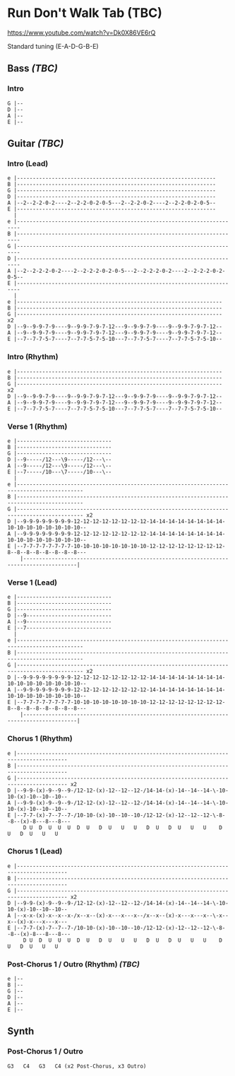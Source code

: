 # Run Don't Walk Tab (TBC)

<https://www.youtube.com/watch?v=Dk0X86VE6rQ>

Standard tuning (E-A-D-G-B-E)

## Bass _(TBC)_

### Intro

    G |--
    D |--
    A |--
    E |--

## Guitar _(TBC)_

### Intro (Lead)

    e |---------------------------------------------------------------
    B |---------------------------------------------------------------
    G |---------------------------------------------------------------
    D |---------------------------------------------------------------
    A |--2--2-2-0-2----2--2-2-0-2-0-5---2--2-2-0-2----2--2-2-0-2-0-5--
    E |---------------------------------------------------------------
      |
    e |-----------------------------------------------------------------------
    B |-----------------------------------------------------------------------
    G |-----------------------------------------------------------------------
    D |-----------------------------------------------------------------------
    A |--2--2-2-2-0-2----2--2-2-2-0-2-0-5---2--2-2-2-0-2----2--2-2-2-0-2-0-5--
    E |-----------------------------------------------------------------------
      |
    e |-----------------------------------------------------------------
    B |-----------------------------------------------------------------
    G |----------------------------------------------------------------- x2
    D |--9--9-9-7-9----9--9-9-7-9-7-12---9--9-9-7-9----9--9-9-7-9-7-12--
    A |--9--9-9-7-9----9--9-9-7-9-7-12---9--9-9-7-9----9--9-9-7-9-7-12--
    E |--7--7-7-5-7----7--7-7-5-7-5-10---7--7-7-5-7----7--7-7-5-7-5-10--

### Intro (Rhythm)

    e |-----------------------------------------------------------------
    B |-----------------------------------------------------------------
    G |----------------------------------------------------------------- x2
    D |--9--9-9-7-9----9--9-9-7-9-7-12---9--9-9-7-9----9--9-9-7-9-7-12--
    A |--9--9-9-7-9----9--9-9-7-9-7-12---9--9-9-7-9----9--9-9-7-9-7-12--
    E |--7--7-7-5-7----7--7-7-5-7-5-10---7--7-7-5-7----7--7-7-5-7-5-10--

### Verse 1 (Rhythm)

    e |------------------------------
    B |------------------------------
    G |------------------------------
    D |--9-----/12---\9-----/12---\--
    A |--9-----/12---\9-----/12---\--
    E |--7-----/10---\7-----/10---\--
      |
    e |-------------------------------------------------------------------------------------------
    B |-------------------------------------------------------------------------------------------
    G |------------------------------------------------------------------------------------------- x2
    D |--9-9-9-9-9-9-9-9-12-12-12-12-12-12-12-12-14-14-14-14-14-14-14-14-10-10-10-10-10-10-10-10--
    A |--9-9-9-9-9-9-9-9-12-12-12-12-12-12-12-12-14-14-14-14-14-14-14-14-10-10-10-10-10-10-10-10--
    E |--7-7-7-7-7-7-7-7-10-10-10-10-10-10-10-10-12-12-12-12-12-12-12-12-8--8--8--8--8--8--8--8---
        |---------------------------------------------------------------------------------------|

### Verse 1 (Lead)

    e |------------------------------
    B |------------------------------
    G |------------------------------
    D |--9---------------------------
    A |--9---------------------------
    E |--7---------------------------
      |
    e |-------------------------------------------------------------------------------------------
    B |-------------------------------------------------------------------------------------------
    G |------------------------------------------------------------------------------------------- x2
    D |--9-9-9-9-9-9-9-9-12-12-12-12-12-12-12-12-14-14-14-14-14-14-14-14-10-10-10-10-10-10-10-10--
    A |--9-9-9-9-9-9-9-9-12-12-12-12-12-12-12-12-14-14-14-14-14-14-14-14-10-10-10-10-10-10-10-10--
    E |--7-7-7-7-7-7-7-7-10-10-10-10-10-10-10-10-12-12-12-12-12-12-12-12-8--8--8--8--8--8--8--8---
        |---------------------------------------------------------------------------------------|

### Chorus 1 (Rhythm)

    e |--------------------------------------------------------------------------------------
    B |--------------------------------------------------------------------------------------
    G |-------------------------------------------------------------------------------------- x2
    D |--9-9-(x)-9--9--9-/12-12-(x)-12--12--12-/14-14-(x)-14--14--14-\-10-10-(x)-10--10--10--
    A |--9-9-(x)-9--9--9-/12-12-(x)-12--12--12-/14-14-(x)-14--14--14-\-10-10-(x)-10--10--10--
    E |--7-7-(x)-7--7--7-/10-10-(x)-10--10--10-/12-12-(x)-12--12--12-\-8--8--(x)-8---8---8---
         D U  D  U  U  U  D  U   D  U   U   U   D  U   D  U   U   U    D  U   D  U   U   U 

### Chorus 1 (Lead)

    e |--------------------------------------------------------------------------------------
    B |--------------------------------------------------------------------------------------
    G |-------------------------------------------------------------------------------------- x2
    D |--9-9-(x)-9--9--9-/12-12-(x)-12--12--12-/14-14-(x)-14--14--14-\-10-10-(x)-10--10--10--
    A |--x-x-(x)-x--x--x-/x--x--(x)-x---x---x--/x--x--(x)-x---x---x--\-x--x--(x)-x---x---x---
    E |--7-7-(x)-7--7--7-/10-10-(x)-10--10--10-/12-12-(x)-12--12--12-\-8--8--(x)-8---8---8---
         D U  D  U  U  U  D  U   D  U   U   U   D  U   D  U   U   U    D  U   D  U   U   U 

### Post-Chorus 1 / Outro (Rhythm) _(TBC)_

    e |--
    B |--
    G |--
    D |--
    A |--
    E |--

## Synth

### Post-Chorus 1 / Outro

    G3   C4   G3   C4 (x2 Post-Chorus, x3 Outro)
